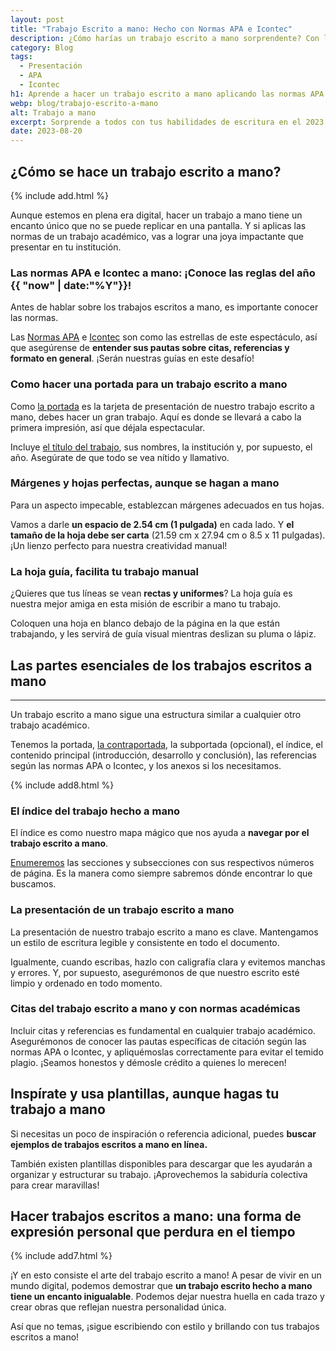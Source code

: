 ```yaml
---
layout: post
title: "Trabajo Escrito a mano: Hecho con Normas APA e Icontec"
description: ¿Cómo harías un trabajo escrito a mano sorprendente? Con las normas APA/Icontec, crea una presentación impactante.¡Entra y deslumbra con tus letras únicas!
category: Blog
tags:
  - Presentación
  - APA
  - Icontec
h1: Aprende a hacer un trabajo escrito a mano aplicando las normas APA e Icontec
webp: blog/trabajo-escrito-a-mano
alt: Trabajo a mano
excerpt: Sorprende a todos con tus habilidades de escritura en el 2023. En este artículo, aprenderás **los pasos clave para hacer un trabajo escrito a mano increíble** y cumplir con las normas APA e Icontec. ¡Vamos a brillar con nuestros lápices y plumas!
date: 2023-08-20
---
```

## ¿Cómo se hace un trabajo escrito a mano?

{% include add.html %}

Aunque estemos en plena era digital, hacer un trabajo a mano tiene un encanto único que no se puede replicar en una pantalla. Y si aplicas las normas de un trabajo académico, vas a lograr una joya impactante que presentar en tu institución.

### Las normas APA e Icontec a mano: ¡Conoce las reglas del año {{ "now" | date:"%Y"}}!

Antes de hablar sobre los trabajos escritos a mano, es importante conocer las normas.

Las [Normas APA]({{'normas-apa'|relative_url}} "Norma APA") e [Icontec]({{'normas-icontec'|relative_url}} "Norma Icontec") son como las estrellas de este espectáculo, así que asegúrense de **entender sus pautas sobre citas, referencias y formato en general**. ¡Serán nuestras guías en este desafío!

### Como hacer una portada para un trabajo escrito a mano

Como [la portada]({{'portada-trabajo-escrito'|relative_url}} "Portadas del trabajo") es la tarjeta de presentación de nuestro trabajo escrito a mano, debes hacer un gran trabajo. Aquí es donde se llevará a cabo la primera impresión, así que déjala espectacular.

Incluye [el título del trabajo]({{'titulos-trabajo-escrito'|relative_url}} "Título del trabajo"), sus nombres, la institución y, por supuesto, el año. Asegúrate de que todo se vea nítido y llamativo.

### Márgenes y hojas perfectas, aunque se hagan a mano

Para un aspecto impecable, establezcan márgenes adecuados en tus hojas.

Vamos a darle **un espacio de 2.54 cm (1 pulgada)** en cada lado. Y **el tamaño de la hoja debe ser carta** (21.59 cm x 27.94 cm o 8.5 x 11 pulgadas). ¡Un lienzo perfecto para nuestra creatividad manual!

### La hoja guía, facilita tu trabajo manual

¿Quieres que tus líneas se vean **rectas y uniformes**? La hoja guía es nuestra mejor amiga en esta misión de escribir a mano tu trabajo.

Coloquen una hoja en blanco debajo de la página en la que están trabajando, y les servirá de guía visual mientras deslizan su pluma o lápiz.

## Las partes esenciales de los trabajos escritos a mano

-----

Un trabajo escrito a mano sigue una estructura similar a cualquier otro trabajo académico.

Tenemos la portada, [la contraportada]({{'contraportada-trabajo-escrito'|relative_url}}), la subportada (opcional), el índice, el contenido principal (introducción, desarrollo y conclusión), las referencias según las normas APA o Icontec, y los anexos si los necesitamos.

{% include add8.html %}

### El índice del trabajo hecho a mano

El índice es como nuestro mapa mágico que nos ayuda a **navegar por el trabajo escrito a mano**.

[Enumeremos]({{'numeracion-trabajo-escrito'|relative_url}}) las secciones y subsecciones con sus respectivos números de página. Es la manera como siempre sabremos dónde encontrar lo que buscamos.

### La presentación de un trabajo escrito a mano

La presentación de nuestro trabajo escrito a mano es clave. Mantengamos un estilo de escritura legible y consistente en todo el documento.

Igualmente, cuando escribas, hazlo con caligrafía clara y evitemos manchas y errores. Y, por supuesto, asegurémonos de que nuestro escrito esté limpio y ordenado en todo momento.

### Citas del trabajo escrito a mano y con normas académicas

Incluir citas y referencias es fundamental en cualquier trabajo académico. Asegurémonos de conocer las pautas específicas de citación según las normas APA o Icontec, y apliquémoslas correctamente para evitar el temido plagio. ¡Seamos honestos y démosle crédito a quienes lo merecen!

## Inspírate y usa plantillas, aunque hagas tu trabajo a mano

Si necesitas un poco de inspiración o referencia adicional, puedes **buscar ejemplos de trabajos escritos a mano en línea.**

También existen plantillas disponibles para descargar que les ayudarán a organizar y estructurar su trabajo. ¡Aprovechemos la sabiduría colectiva para crear maravillas!

## Hacer trabajos escritos a mano: una forma de expresión personal que perdura en el tiempo

{% include add7.html %}

¡Y en esto consiste el arte del trabajo escrito a mano! A pesar de vivir en un mundo digital, podemos demostrar que **un trabajo escrito hecho a mano tiene un encanto inigualable**. Podemos dejar nuestra huella en cada trazo y crear obras que reflejan nuestra personalidad única.

Así que no temas, ¡sigue escribiendo con estilo y brillando con tus trabajos escritos a mano!
